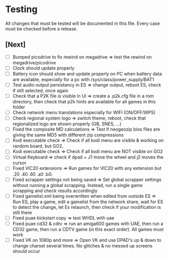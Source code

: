 # Testing
All changes that must be tested will be documented in this file.
Every case must be checked before a release.

## [Next]
- [ ] Bumped picodrive to fix rewind on megadrive => test the rewind on megadrive/picodrive
- [ ] Clock should update properly
- [ ] Battery icon should show and update properly on PC when battery data are available, especially for a pc with /sys/class/power_supply/BAT1
- [ ] Test audio output persistancy in ES => change output, reboot ES, check if still selected, once again
- [ ] Check that a P2K file is visible in UI => create a .p2k.cfg file in a rom directory, then check that p2k hints are available for all games in this folder
- [ ] Check network menu translations especially for WIFI (ON/OFF/WPS)
- [ ] Check regional system logo => switch theme, reboot, check that regionalized logo are shown properly (GB, SNES, ...)
- [ ] Fixed the composite MD calculations => Test if neogeozip bios files are giving the same MD5 with different zip compressions
- [ ] Kodi executable check => Check if all kodi menu are visible & working on random board, but GO2.
- [ ] Kodi executable check => Check if all kodi menu are NOT visible on GO2
- [ ] Virtual Keyboard => check if dpad + J1 move the wheel and j2 moves the cursor
- [ ] Fixed VIC20 extensions => Run games for VIC20 with any extension but .20 .40 .60 .a0 .b0.
- [ ] Fixed scrapper settings not being saved => Set global scrapper settings without running a global scrapping. Instead, run a single game scrapping and check results accordingly
- [ ] Fixed gamelist.xml being overwritten when edited from outside ES => Run ES, play a game, edit a gamelist from the network share, wait for ES to detect the change, let Es relaunch, then check if your modification is still there
- [ ] Fixed puae kickstart copy => test WHDL with uae
- [ ] Fixed puae cd32 & cdtv => run an amiga600 games with UAE, then run a CD32 game, then run a CDTV game (in this exact order). All games must work
- [ ] Fixed VK on 1080p and more => Open VK and use DPAD's up & down to change charset several times. No glitches & no messed up screens should occur
